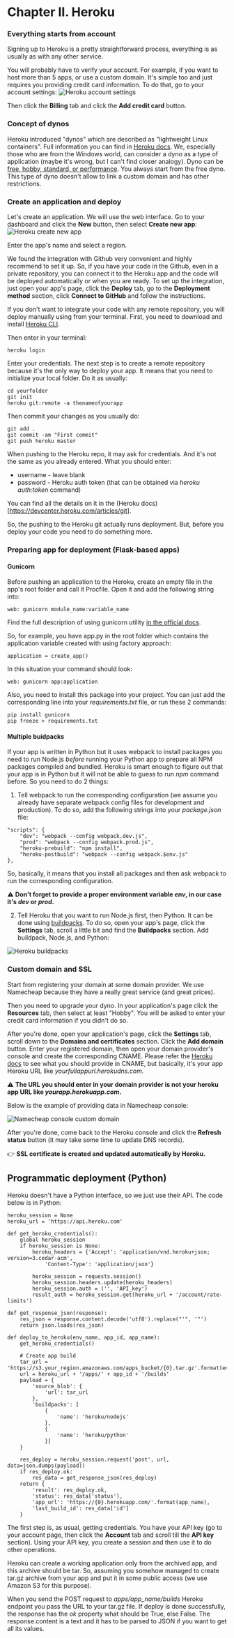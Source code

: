 # Chapter II. Heroku

### Everything starts from account

Signing up to Heroku is a pretty straightforward process, everything is as usually as with any other service. 

You will probably have to verify your account. For example, if you want to host more than 5 apps, or use a custom domain. It's simple too and just requires you providing credit card information. To do that, go to your account settings:
![Heroku account settings](https://github.com/saasforge/book-on-deployment/blob/master/Illustrations/Heroku_account.png)

Then click the **Billing** tab and click the **Add credit card** button.

### Concept of dynos

Heroku introduced "dynos" which are described as "lightweight Linux containers". Full information you can find in [Heroku docs](https://devcenter.heroku.com/articles/dynos). We, especially those who are from the Windows world, can consider a dyno as a type of application (maybe it's wrong, but I can't find closer analogy). Dyno can be [free, hobby, standard, or performance](https://devcenter.heroku.com/articles/dyno-types). You always start from the free dyno. This type of dyno doesn't allow to link a custom domain and has other restrictions.

### Create an application and deploy

Let's create an application. We will use the web interface. Go to your dashboard and click the **New** button, then select **Create new app**:
![Heroku create new app](https://github.com/saasforge/book-on-deployment/blob/master/Illustrations/Heroku_create_app.png)

Enter the app's name and select a region.

We found the integration with Github very convenient and highly recommend to set it up. So, if you have your code in the Github, even in a private repository, you can connect it to the Heroku app and the code will be deployed automatically or when you are ready. To set up the integration, just open your app's page, click the **Deploy** tab, go to the **Deployment method** section, click **Connect to GitHub** and follow the instructions.

If you don't want to integrate your code with any remote repository, you will deploy manually using from your terminal. First, you need to download and install [Heroku CLI](https://devcenter.heroku.com/articles/heroku-command-line).

Then enter in your terminal:
```
heroku login
```
Enter your credentials. The next step is to create a remote repository because it's the only way to deploy your app. It means that you need to initialize your local folder. Do it as usually:

```
cd yourfolder
git init
heroku git:remote -a thenameofyourapp
```

Then commit your changes as you usually do:
```
git add .
git commit -am "First commit"
git push heroku master
```

When pushing to the Heroku repo, it may ask for credentials. And it's not the same as you already entered. What you should enter:
- username - leave blank
- password - Heroku auth token (that can be obtained via *heroku auth:token* command)

You can find all the details on it in the (Heroku docs)[https://devcenter.heroku.com/articles/git].

So, the pushing to the Heroku git actually runs deployment. But, before you deploy your code you need to do something more.

### Preparing app for deployment (Flask-based apps)

#### Gunicorn
Before pushing an application to the Heroku, create an empty file in the app's root folder and call it Procfile. Open it and add the following string into:

```
web: gunicorn module_name:variable_name
```

Find the full description of using gunicorn utility [in the official docs](http://docs.gunicorn.org/en/stable/run.html).

So, for example, you have app.py in the root folder which contains the application variable created with using factory approach:

```
application = create_app()
```

In this situation your command should look:

```
web: gunicorn app:application
```

Also, you need to install this package into your project. You can just add the corresponding line into your *requirements.txt* file, or  run these 2 commands:

```
pip install gunicorn
pip freeze > requirements.txt
```

#### Multiple buidpacks

If your app is written in Python but it uses webpack to install packages you need to run Node.js *before* running your Python app to prepare all NPM packages compiled and bundled. Heroku is smart enough to figure out that your app is in Python but it will not be able to guess to run *npm* command before. So you need to do 2 things:

1. Tell webpack to run the corresponding configuration (we assume you already have separate webpack config files for development and production). To do so, add the following strings into your *package.json* file:

```
"scripts": {
    "dev": "webpack --config webpack.dev.js",
    "prod": "webpack --config webpack.prod.js",
    "heroku-prebuild": "npm install",
    "heroku-postbuild": "webpack --config webpack.$env.js"
},
```

So, basically, it means that you install all packages and then ask webpack to run the corresponding configuration.

:warning: **Don't forget to provide a proper environment variable *env*, in our case it's *dev* or *prod*.**

2. Tell Heroku that you want to run Node.js first, then Python. It can be done using [buildpacks](https://elements.heroku.com/buildpacks). To do so, open your app's page, click the **Settings** tab, scroll a little bit and find the **Buildpacks** section. Add buildpack, Node.js, and Python:

![Heroku buildpacks](https://github.com/saasforge/book-on-deployment/blob/master/Illustrations/Heroku_buildpack.png)

### Custom domain and SSL

Start from registering your domain at some domain provider. We use Namecheap because they have a really great service (and great prices). 

Then you need to upgrade your dyno. In your application's page click the **Resources** tab, then select at least "Hobby". You will be asked to enter your credit card information if you didn't do so.

After you're done, open your application's page, click the **Settings** tab, scroll down to the **Domains and certificates** section. Click the **Add domain** button. Enter your registered domain, then open your domain provider's console and create the corresponding CNAME. Please refer the [Heroku docs](https://devcenter.heroku.com/articles/custom-domains#configuring-dns-for-subdomains) to see what you should provide in CNAME, but basically, it's your app Heroku URL like *yourfullappurl.herokudns.com.*

:warning: **The URL you should enter in your domain provider is not your heroku app URL like *yourapp.herokuapp.com*.**

Below is the example of providing data in Namecheap console:

![Namecheap console custom domain](https://github.com/saasforge/book-on-deployment/blob/master/Illustrations/Heroku_custom_domain.png)

After you're done, come back to the Heroku console and click the **Refresh status** button (it may take some time to update DNS records).

:point_right: **SSL certificate is created and updated automatically by Heroku.**

## Programmatic deployment (Python)

Heroku doesn't have a Python interface, so we just use their API. The code below is in Python:

```
heroku_session = None
heroku_url = 'https://api.heroku.com'

def get_heroku_credentials():
    global heroku_session
    if heroku_session is None:
        heroku_headers = {'Accept': 'application/vnd.heroku+json; version=3.cedar-acm',
            'Content-Type': 'application/json'}

        heroku_session = requests.session()
        heroku_session.headers.update(heroku_headers)
        heroku_session.auth = ('', 'API_key')
        result_auth = heroku_session.get(heroku_url + '/account/rate-limits')
        
def get_response_json(response):
    res_json = response.content.decode('utf8').replace("'", '"')
    return json.loads(res_json)
    
def deploy_to_heroku(env_name, app_id, app_name):
    get_heroku_credentials()

    # Create app build
    tar_url = 'https://s3.your_region.amazonaws.com/apps_bucket/{0}.tar.gz'.format(env_name)
    url = heroku_url + '/apps/' + app_id + '/builds'
    payload = {
        'source_blob': {
            'url': tar_url
        },
        'buildpacks': [
            {
                'name': 'heroku/nodejs'
            },
            {
                'name': 'heroku/python'
            }]
    }

    res_deploy = heroku_session.request('post', url, data=json.dumps(payload))
    if res_deploy.ok:
        res_data = get_response_json(res_deploy)
    return {
        'result': res_deploy.ok,
        'status': res_data['status'],
        'app_url': 'https://{0}.herokuapp.com/'.format(app_name),
        'last_build_id': res_data['id']
    }
```

The first step is, as usual, getting credentials. You have your API key (go to your account page, then click the **Account** tab and scroll till the **API key** section). Using your API key, you create a session and then use it to do other operations.

Heroku can create a working application only from the archived app, and this archive should be tar. So, assuming you somehow managed to create tar.gz archive from your app and put it in some public access (we use Amazon S3 for this purpose).

When you send the POST request to *apps/app_name/builds* Heroku endpoint you pass the URL to your tar.gz file. If deploy is done successfully, the response has the *ok* property what should be True, else False. The response.content is a text and it has to be parsed to JSON if you want to get all its values.
